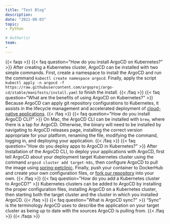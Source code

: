 ```yaml
---
title: "Test Blog"
description: 
date: "2021-08-03"
topic:
- Python

# Author(s)
team:
-
---
```



{{< faqs >}}
  {{< faq question="How do you install ArgoCD on Kubernetes?" >}}
    After creating a Kubernetes cluster, ArgoCD can be installed with two simple commands. First, create a namespace to install the ArgoCD and run the command `kubectl create namespace argocd`. Finally, apply the script `kubectl apply -n argocd -f https://raw.githubusercontent.com/argoproj/argo-cd/stable/manifests/install.yaml` to finish the install.
  {{< /faq >}}
  {{< faq question="What are the benefits of using ArgoCD on Kubernetes?" >}}
    Because ArgoCD can apply git repository configurations to Kubernetes, it assists in the lifecycle management and accelerated deployment of [cloud-native applications](https://tanzu.vmware.com/cloud-native).
  {{< /faq >}}
  {{< faq question="How do you install ArgoCD CLI?" >}}
    On Mac, the ArgoCD CLI can be installed with `brew`, where there is a tap for ArgoCD. Otherwise, the binary will need to be installed by navigating to ArgoCD releases page, installing the correct version appropriate for your platform, renaming the file, modifying the command, logging in, and deploying your application.
  {{< /faq >}}
  {{< faq question="How do you deploy apps to ArgoCD in Kubernetes?" >}}
    After Installation of the ArgoCD CLI, to deploy your applications with ArgoCD, first tell ArgoCD about your deployment target Kubernetes cluster using the command `argocd cluster add target-k8s`, then configure ArgoCD to pull the image using [spring-petclinic](https://github.com/spring-projects/spring-petclinic ). Finally, push your container to DockerHub and create your own configuration files, or [fork our repository](https://docs.github.com/en/get-started/quickstart/fork-a-repo) into your own.
  {{< /faq >}}
  {{< faq question="How do you add a Kubernetes cluster to ArgoCD?" >}}
    Kubernetes clusters can be added to ArgoCD by installing the proper configuration files, installing ArgoCD on a Kubernetes cluster, then starting both the target cluster and the cluster in which you installed ArgoCD.
  {{< /faq >}}
  {{< faq question="What is ArgoCD sync?" >}}
    “Sync” is the terminology ArgoCD uses to describe the application on your target cluster as being up to date with the sources ArgoCD is pulling from. 
  {{< /faq >}}
{{< /faqs >}}